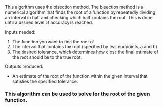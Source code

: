 This algorithm uses the bisection method. The bisection method is a numerical algorithm that finds the root of a function by repeatedly dividing an interval in half and checking which half contains the root. This is done until a desired level of accuracy is reached.

Inputs needed:
1. The function you want to find the root of
2. The interval that contains the root (specified by two endpoints, a and b)
3. The desired tolerance, which determines how close the final estimate of the root should be to the true root.

Outputs produced:
- An estimate of the root of the function within the given interval that satisfies the specified tolerance.

### This algorithm can be used to solve for the root of the given function.
